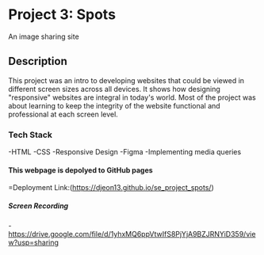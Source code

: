 # Project 3: Spots

An image sharing site

## Description

This project was an intro to developing websites that could be viewed in different screen sizes across all devices. It shows how designing "responsive" websites are integral in today's world. Most of the project was about learning to keep the integrity of the website functional and professional at each screen level.

### Tech Stack

-HTML
-CSS
-Responsive Design
-Figma
-Implementing media queries

#### This webpage is depolyed to GitHub pages

=Deployment Link:(https://djeon13.github.io/se_project_spots/)

##### Screen Recording

-https://drive.google.com/file/d/1yhxMQ6ppVtwIfS8PjYjA9BZJRNYiD359/view?usp=sharing
